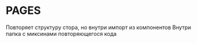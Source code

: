 # PAGES

Повторяет структуру стора, но внутри импорт из компонентов
Внутри папка с миксинами повторяющегося кода
